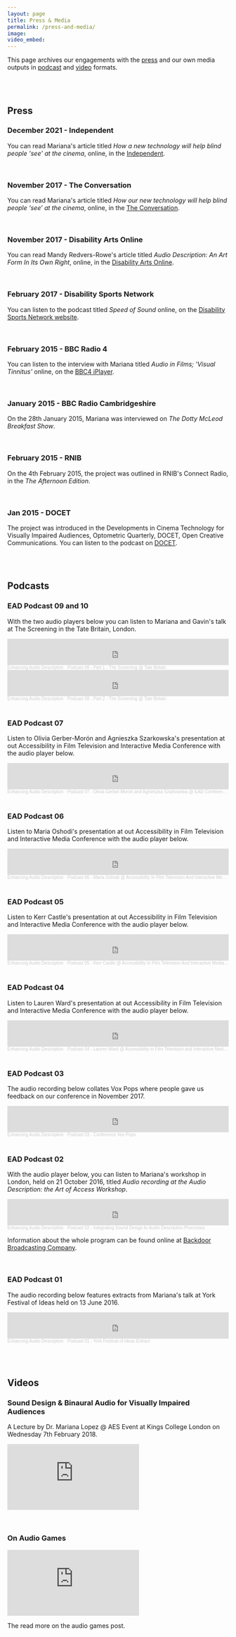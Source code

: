 ```yaml
---
layout: page
title: Press & Media
permalink: /press-and-media/
image: 
video_embed: 
---
```


<!--
TODO: 
- make feature images include press logos, some media thumbnails etc. 
- maybe remove the date from the press list and add to the description
- embed conference hyperlink
- can I lazy load the soundcloud players?
- would it be better to 
-->

This page archives our engagements with the [press](#press) and our own media outputs in [podcast](#podcasts) and [video](#videos) formats.

<br><br>

## Press
### December 2021 - Independent
You can read Mariana's article titled *How a new technology will help blind people 'see' at the cinema*, online, in the [Independent](https://www.independent.co.uk/news/new-app-technology-helps-blind-people-see-at-cinema-audio-description-a8072021.html).

<br>

### November 2017 - The Conversation
You can read Mariana's article titled *How our new technology will help blind people ‘see’ at the cinema*, online, in the [The Conversation](https://theconversation.com/how-our-new-technology-will-help-blind-people-see-at-the-cinema-84869?platform=hootsuite).

<br>

### November 2017 - Disability Arts Online 
You can read Mandy Redvers-Rowe's article titled *Audio Description: An Art Form In Its Own Right*, online, in the [Disability Arts Online](http://disabilityarts.online/magazine/opinion/audio-description-art-form-right/). 

<br>

### February 2017 - Disability Sports Network
You can listen to the podcast titled *Speed of Sound* online, on the [Disability Sports Network website](http://podcasts.dsn.net.au/?name=2017-02-23_dsn_podcasts_-_speed_of_sound_23rd_february.mp3).<!-- TODO: media missing -->

<br>

### February 2015 - BBC Radio 4
You can listen to the interview with Mariana titled *Audio in Films; 'Visual Tinnitus'* online, on the [BBC4 iPlayer](https://www.bbc.co.uk/programmes/b0537664).

<br>

### January 2015 - BBC Radio Cambridgeshire
On the 28th January 2015, Mariana was interviewed on *The Dotty McLeod Breakfast Show*.

<br> 

### February 2015 - RNIB
On the 4th February 2015, the project was outlined in RNIB's Connect Radio, in the *The Afternoon Edition*. 

<br> 

### Jan 2015 - DOCET
The project was introduced in the Developments in Cinema Technology for Visually Impaired Audiences, Optometric Quarterly, DOCET, Open Creative Communications. You can listen to the podcast on [DOCET](https://docet.info/mod/resource/view.php?id=702).

<br><br>

## Podcasts

### EAD Podcast 09 and 10
With the two audio players below you can listen to Mariana and Gavin's talk at The Screening in the Tate Britain, London. 

<iframe width="100%" height="60" scrolling="no" frameborder="no" allow="autoplay" src="https://w.soundcloud.com/player/?url=https%3A//api.soundcloud.com/tracks/411949824&color=%23ff5500&auto_play=false&hide_related=false&show_comments=true&show_user=true&show_reposts=false&show_teaser=true&visual=true"></iframe><div style="font-size: 10px; color: #cccccc;line-break: anywhere;word-break: normal;overflow: hidden;white-space: nowrap;text-overflow: ellipsis; font-family: Interstate,Lucida Grande,Lucida Sans Unicode,Lucida Sans,Garuda,Verdana,Tahoma,sans-serif;font-weight: 100;"><a href="https://soundcloud.com/user-351945045" title="Enhancing Audio Description" target="_blank" style="color: #cccccc; text-decoration: none;">Enhancing Audio Description</a> · <a href="https://soundcloud.com/user-351945045/podcast-08-the-screening-tate-britain" title="Podcast 08 - Part 1 - The Screening @ Tate Britain" target="_blank" style="color: #cccccc; text-decoration: none;">Podcast 08 - Part 1 - The Screening @ Tate Britain</a></div>

<iframe width="100%" height="60" scrolling="no" frameborder="no" allow="autoplay" src="https://w.soundcloud.com/player/?url=https%3A//api.soundcloud.com/tracks/411964008&color=%23ff5500&auto_play=false&hide_related=false&show_comments=true&show_user=true&show_reposts=false&show_teaser=true&visual=true"></iframe><div style="font-size: 10px; color: #cccccc;line-break: anywhere;word-break: normal;overflow: hidden;white-space: nowrap;text-overflow: ellipsis; font-family: Interstate,Lucida Grande,Lucida Sans Unicode,Lucida Sans,Garuda,Verdana,Tahoma,sans-serif;font-weight: 100;"><a href="https://soundcloud.com/user-351945045" title="Enhancing Audio Description" target="_blank" style="color: #cccccc; text-decoration: none;">Enhancing Audio Description</a> · <a href="https://soundcloud.com/user-351945045/podcast-08-part-2-the-screening-tate-britain" title="Podcast 08 - Part 2 - The Screening @ Tate Britain" target="_blank" style="color: #cccccc; text-decoration: none;">Podcast 08 - Part 2 - The Screening @ Tate Britain</a></div>


<br>

### EAD Podcast 07
Listen to Olivia Gerber-Morón and Agnieszka Szarkowska's presentation at out Accessibility in Film Television and Interactive Media Conference with the audio player below. 

<iframe width="100%" height="60" scrolling="no" frameborder="no" allow="autoplay" src="https://w.soundcloud.com/player/?url=https%3A//api.soundcloud.com/tracks/389404671&color=%23ff5500&auto_play=false&hide_related=false&show_comments=true&show_user=true&show_reposts=false&show_teaser=true&visual=true"></iframe><div style="font-size: 10px; color: #cccccc;line-break: anywhere;word-break: normal;overflow: hidden;white-space: nowrap;text-overflow: ellipsis; font-family: Interstate,Lucida Grande,Lucida Sans Unicode,Lucida Sans,Garuda,Verdana,Tahoma,sans-serif;font-weight: 100;"><a href="https://soundcloud.com/user-351945045" title="Enhancing Audio Description" target="_blank" style="color: #cccccc; text-decoration: none;">Enhancing Audio Description</a> · <a href="https://soundcloud.com/user-351945045/podcast-06-olivia-gerber-moron-and-agnieszka-szarkowska-ead-conference-york" title="Podcast 07 - Olivia Gerber-Morón and Agnieszka Szarkowska @ EAD Conference, York" target="_blank" style="color: #cccccc; text-decoration: none;">Podcast 07 - Olivia Gerber-Morón and Agnieszka Szarkowska @ EAD Conference, York</a></div>

<br>

### EAD Podcast 06
Listen to Maria Oshodi's presentation at out Accessibility in Film Television and Interactive Media Conference with the audio player below. 

<iframe width="100%" height="60" scrolling="no" frameborder="no" allow="autoplay" src="https://w.soundcloud.com/player/?url=https%3A//api.soundcloud.com/tracks/386396861&color=%23ff5500&auto_play=false&hide_related=false&show_comments=true&show_user=true&show_reposts=false&show_teaser=true&visual=true"></iframe><div style="font-size: 10px; color: #cccccc;line-break: anywhere;word-break: normal;overflow: hidden;white-space: nowrap;text-overflow: ellipsis; font-family: Interstate,Lucida Grande,Lucida Sans Unicode,Lucida Sans,Garuda,Verdana,Tahoma,sans-serif;font-weight: 100;"><a href="https://soundcloud.com/user-351945045" title="Enhancing Audio Description" target="_blank" style="color: #cccccc; text-decoration: none;">Enhancing Audio Description</a> · <a href="https://soundcloud.com/user-351945045/podcast-06-maria-oshodi-accessibility-in-film-television-and-interactive-media-conference-york" title="Podcast 06 - Maria Oshodi @  Accessibility In Film Television And Interactive Media Conference, York" target="_blank" style="color: #cccccc; text-decoration: none;">Podcast 06 - Maria Oshodi @  Accessibility In Film Television And Interactive Media Conference, York</a></div>

<br>

### EAD Podcast 05
Listen to Kerr Castle's presentation at out Accessibility in Film Television and Interactive Media Conference with the audio player below. 

<iframe width="100%" height="60" scrolling="no" frameborder="no" allow="autoplay" src="https://w.soundcloud.com/player/?url=https%3A//api.soundcloud.com/tracks/372529187&color=%23ff5500&auto_play=false&hide_related=false&show_comments=true&show_user=true&show_reposts=false&show_teaser=true&visual=true"></iframe><div style="font-size: 10px; color: #cccccc;line-break: anywhere;word-break: normal;overflow: hidden;white-space: nowrap;text-overflow: ellipsis; font-family: Interstate,Lucida Grande,Lucida Sans Unicode,Lucida Sans,Garuda,Verdana,Tahoma,sans-serif;font-weight: 100;"><a href="https://soundcloud.com/user-351945045" title="Enhancing Audio Description" target="_blank" style="color: #cccccc; text-decoration: none;">Enhancing Audio Description</a> · <a href="https://soundcloud.com/user-351945045/podcast-04-lauren-ward-accessibility-in-film-television-and-interactive-media-conference-york-1" title="Podcast 05 - Kerr Castle @  Accessibility In Film Television And Interactive Media Conference, York" target="_blank" style="color: #cccccc; text-decoration: none;">Podcast 05 - Kerr Castle @  Accessibility In Film Television And Interactive Media Conference, York</a></div>

<br>

### EAD Podcast 04
Listen to Lauren Ward's presentation at out Accessibility in Film Television and Interactive Media Conference with the audio player below. 

<iframe width="100%" height="60" scrolling="no" frameborder="no" allow="autoplay" src="https://w.soundcloud.com/player/?url=https%3A//api.soundcloud.com/tracks/366145772&color=%23ff5500&auto_play=false&hide_related=false&show_comments=true&show_user=true&show_reposts=false&show_teaser=true&visual=true"></iframe><div style="font-size: 10px; color: #cccccc;line-break: anywhere;word-break: normal;overflow: hidden;white-space: nowrap;text-overflow: ellipsis; font-family: Interstate,Lucida Grande,Lucida Sans Unicode,Lucida Sans,Garuda,Verdana,Tahoma,sans-serif;font-weight: 100;"><a href="https://soundcloud.com/user-351945045" title="Enhancing Audio Description" target="_blank" style="color: #cccccc; text-decoration: none;">Enhancing Audio Description</a> · <a href="https://soundcloud.com/user-351945045/podcast-04-lauren-ward-accessibility-in-film-television-and-interactive-media-conference-york" title="Podcast 04 - Lauren Ward @  Accessibility in Film Television and Interactive Media Conference, York" target="_blank" style="color: #cccccc; text-decoration: none;">Podcast 04 - Lauren Ward @  Accessibility in Film Television and Interactive Media Conference, York</a></div>

<br>

### EAD Podcast 03
The audio recording below collates Vox Pops where people gave us feedback on our conference in November 2017.

<iframe width="100%" height="60" scrolling="no" frameborder="no" allow="autoplay" src="https://w.soundcloud.com/player/?url=https%3A//api.soundcloud.com/tracks/363723113&color=%23ff5500&auto_play=false&hide_related=false&show_comments=true&show_user=true&show_reposts=false&show_teaser=true&visual=true"></iframe><div style="font-size: 10px; color: #cccccc;line-break: anywhere;word-break: normal;overflow: hidden;white-space: nowrap;text-overflow: ellipsis; font-family: Interstate,Lucida Grande,Lucida Sans Unicode,Lucida Sans,Garuda,Verdana,Tahoma,sans-serif;font-weight: 100;"><a href="https://soundcloud.com/user-351945045" title="Enhancing Audio Description" target="_blank" style="color: #cccccc; text-decoration: none;">Enhancing Audio Description</a> · <a href="https://soundcloud.com/user-351945045/podcast-03-conference-vox-pox" title="Podcast 03 - Conference Vox Pops" target="_blank" style="color: #cccccc; text-decoration: none;">Podcast 03 - Conference Vox Pops</a></div>

<br>

### EAD Podcast 02
With the audio player below, you can listen to Mariana's workshop in London, held on 21 October 2016, titled *Audio recording at the Audio Description: the Art of Access Workshop*.

<iframe width="100%" height="60" scrolling="no" frameborder="no" allow="autoplay" src="https://w.soundcloud.com/player/?url=https%3A//api.soundcloud.com/tracks/292300528&color=%23ff5500&auto_play=false&hide_related=false&show_comments=true&show_user=true&show_reposts=false&show_teaser=true&visual=true"></iframe><div style="font-size: 10px; color: #cccccc;line-break: anywhere;word-break: normal;overflow: hidden;white-space: nowrap;text-overflow: ellipsis; font-family: Interstate,Lucida Grande,Lucida Sans Unicode,Lucida Sans,Garuda,Verdana,Tahoma,sans-serif;font-weight: 100;"><a href="https://soundcloud.com/user-351945045" title="Enhancing Audio Description" target="_blank" style="color: #cccccc; text-decoration: none;">Enhancing Audio Description</a> · <a href="https://soundcloud.com/user-351945045/podcast-02-integrating-sound-design-to-audio-description-processes" title="Podcast 02 - Integrating Sound Design to Audio Description Processes" target="_blank" style="color: #cccccc; text-decoration: none;">Podcast 02 - Integrating Sound Design to Audio Description Processes</a></div>

Information about the whole program can be found online at [Backdoor Broadcasting Company](https://backdoorbroadcasting.net/2016/10/audio-description-the-art-of-access/).

<br>

### EAD Podcast 01
The audio recording below features extracts from Mariana's talk at York Festival of Ideas held on 13 June 2016.  

<iframe width="100%" height="60" scrolling="no" frameborder="no" allow="autoplay" src="https://w.soundcloud.com/player/?url=https%3A//api.soundcloud.com/tracks/281062672&color=%23ff5500&auto_play=false&hide_related=false&show_comments=true&show_user=true&show_reposts=false&show_teaser=true&visual=true"></iframe><div style="font-size: 10px; color: #cccccc;line-break: anywhere;word-break: normal;overflow: hidden;white-space: nowrap;text-overflow: ellipsis; font-family: Interstate,Lucida Grande,Lucida Sans Unicode,Lucida Sans,Garuda,Verdana,Tahoma,sans-serif;font-weight: 100;"><a href="https://soundcloud.com/user-351945045" title="Enhancing Audio Description" target="_blank" style="color: #cccccc; text-decoration: none;">Enhancing Audio Description</a> · <a href="https://soundcloud.com/user-351945045/enhancing-audio-description-podcast-01-york-festival-of-ideas-extract" title="Podcast 01 - York Festival of Ideas Extract" target="_blank" style="color: #cccccc; text-decoration: none;">Podcast 01 - York Festival of Ideas Extract</a></div>

<br><br>

## Videos

### Sound Design & Binaural Audio for Visually Impaired Audiences
A Lecture by Dr. Mariana Lopez @ AES Event at Kings College London on Wednesday 7th February 2018.

<p><iframe src="https://www.youtube.com/embed/13pabIzz8zI" loading="lazy" frameborder="0" allowfullscreen></iframe></p>

<br>

### On Audio Games

<p><iframe src="https://www.youtube.com/embed/bOJu8zfXytc" loading="lazy" frameborder="0" allowfullscreen></iframe></p>

The read more on the audio games post. <!-- TODO add link -->
